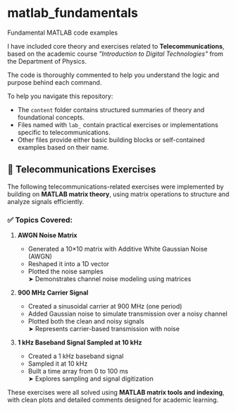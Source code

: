 # matlab_fundamentals
Fundamental MATLAB code examples

I have included core theory and exercises related to **Telecommunications**, based on the academic course *"Introduction to Digital Technologies"* from the Department of Physics.

The code is thoroughly commented to help you understand the logic and purpose behind each command.

To help you navigate this repository:
- The `content` folder contains structured summaries of theory and foundational concepts.
- Files named with `lab_` contain practical exercises or implementations specific to telecommunications.
- Other files provide either basic building blocks or self-contained examples based on their name.


## 📡 Telecommunications Exercises

The following telecommunications-related exercises were implemented by building on **MATLAB matrix theory**, using matrix operations to structure and analyze signals efficiently.

### ✅ Topics Covered:

1. **AWGN Noise Matrix**  
   - Generated a 10×10 matrix with Additive White Gaussian Noise (AWGN)  
   - Reshaped it into a 1D vector  
   - Plotted the noise samples  
   ➤ Demonstrates channel noise modeling using matrices

2. **900 MHz Carrier Signal**  
   - Created a sinusoidal carrier at 900 MHz (one period)  
   - Added Gaussian noise to simulate transmission over a noisy channel  
   - Plotted both the clean and noisy signals  
   ➤ Represents carrier-based transmission with noise

3. **1 kHz Baseband Signal Sampled at 10 kHz**  
   - Created a 1 kHz baseband signal  
   - Sampled it at 10 kHz  
   - Built a time array from 0 to 100 ms  
   ➤ Explores sampling and signal digitization

These exercises were all solved using **MATLAB matrix tools and indexing**, with clean plots and detailed comments designed for academic learning.
